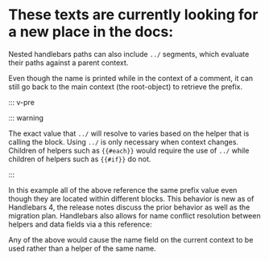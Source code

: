 # These texts are currently looking for a new place in the docs:

Nested handlebars paths can also include `../` segments, which evaluate their paths against a parent context.

<Example examplePage="/examples/path-expressions-dot-dot" :showInputOutput="true"/>

Even though the name is printed while in the context of a comment, it can still go back to the main context (the
root-object) to retrieve the prefix.

::: v-pre

::: warning

The exact value that `../` will resolve to varies based on the helper that is calling the block. Using `../` is only
necessary when context changes. Children of helpers such as `{{#each}}` would require the use of `../` while children of
helpers such as `{{#if}}` do not.

:::

In this example all of the above reference the same prefix value even though they are located within different blocks.
This behavior is new as of Handlebars 4, the release notes discuss the prior behavior as well as the migration plan.
Handlebars also allows for name conflict resolution between helpers and data fields via a this reference:

<Example examplePage="/examples/helper-data-name-conflict" :hidePreparationScript="true" />

Any of the above would cause the name field on the current context to be used rather than a helper of the same name.
